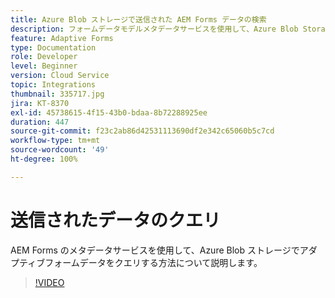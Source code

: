 ```yaml
---
title: Azure Blob ストレージで送信された AEM Forms データの検索
description: フォームデータモデルメタデータサービスを使用して、Azure Blob Storage で AEM Forms から送信されたデータをクエリする方法について説明します。
feature: Adaptive Forms
type: Documentation
role: Developer
level: Beginner
version: Cloud Service
topic: Integrations
thumbnail: 335717.jpg
jira: KT-8370
exl-id: 45738615-4f15-43b0-bdaa-8b72288925ee
duration: 447
source-git-commit: f23c2ab86d42531113690df2e342c65060b5c7cd
workflow-type: tm+mt
source-wordcount: '49'
ht-degree: 100%

---
```


# 送信されたデータのクエリ

AEM Forms のメタデータサービスを使用して、Azure Blob ストレージでアダプティブフォームデータをクエリする方法について説明します。

>[!VIDEO](https://video.tv.adobe.com/v/335717?quality=12&learn=on)
